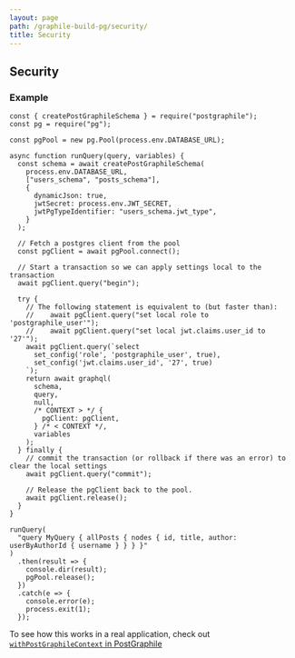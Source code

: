 ```yaml
---
layout: page
path: /graphile-build-pg/security/
title: Security
---
```


## Security

### Example

```js{21,28-29,35-37,42}
const { createPostGraphileSchema } = require("postgraphile");
const pg = require("pg");

const pgPool = new pg.Pool(process.env.DATABASE_URL);

async function runQuery(query, variables) {
  const schema = await createPostGraphileSchema(
    process.env.DATABASE_URL,
    ["users_schema", "posts_schema"],
    {
      dynamicJson: true,
      jwtSecret: process.env.JWT_SECRET,
      jwtPgTypeIdentifier: "users_schema.jwt_type",
    }
  );

  // Fetch a postgres client from the pool
  const pgClient = await pgPool.connect();

  // Start a transaction so we can apply settings local to the transaction
  await pgClient.query("begin");

  try {
    // The following statement is equivalent to (but faster than):
    //    await pgClient.query("set local role to 'postgraphile_user'");
    //    await pgClient.query("set local jwt.claims.user_id to '27'");
    await pgClient.query(`select
      set_config('role', 'postgraphile_user', true),
      set_config('jwt.claims.user_id', '27', true)
    `);
    return await graphql(
      schema,
      query,
      null,
      /* CONTEXT > */ {
        pgClient: pgClient,
      } /* < CONTEXT */,
      variables
    );
  } finally {
    // commit the transaction (or rollback if there was an error) to clear the local settings
    await pgClient.query("commit");

    // Release the pgClient back to the pool.
    await pgClient.release();
  }
}

runQuery(
  "query MyQuery { allPosts { nodes { id, title, author: userByAuthorId { username } } } }"
)
  .then(result => {
    console.dir(result);
    pgPool.release();
  })
  .catch(e => {
    console.error(e);
    process.exit(1);
  });
```

<!-- TODO: ensure this example works. -->

To see how this works in a real application, check out
[`withPostGraphileContext` in
PostGraphile](https://github.com/graphile/postgraphile/blob/master/src/postgraphile/withPostGraphileContext.ts)

